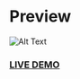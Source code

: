 # Preview
![Alt Text](https://imgur.com/wO987sq.gif)
### [LIVE DEMO](http://25800.hosts2.ma-cloud.nl/bewijzenmap/Paint-it-Black-2020/index1.html)

